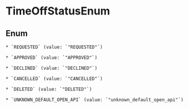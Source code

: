 
# TimeOffStatusEnum

## Enum


    * `REQUESTED` (value: `"REQUESTED"`)

    * `APPROVED` (value: `"APPROVED"`)

    * `DECLINED` (value: `"DECLINED"`)

    * `CANCELLED` (value: `"CANCELLED"`)

    * `DELETED` (value: `"DELETED"`)

    * `UNKNOWN_DEFAULT_OPEN_API` (value: `"unknown_default_open_api"`)



